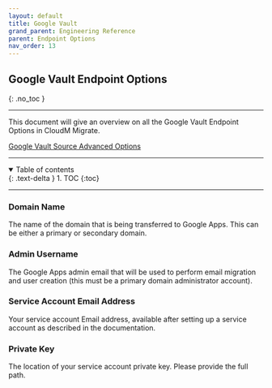 ```yaml
---
layout: default
title: Google Vault
grand_parent: Engineering Reference
parent: Endpoint Options
nav_order: 13
---
```


## Google Vault Endpoint Options
{: .no_toc }

---
This document will give an overview on all the Google Vault Endpoint Options in CloudM Migrate. 

<a href="https://cloudm-migrate.github.io/documentation/Engineering-Reference/GoogleVaultSourceAO.html">Google Vault Source Advanced Options</a>
         
---
<a name="top"></a>
<details open markdown="block">
  <summary>
    Table of contents
  </summary>
  {: .text-delta }
1. TOC
{:toc}
</details>

---
### Domain Name

The name of the domain that is being transferred to Google Apps. This can be either a primary or secondary domain.

### Admin Username

The Google Apps admin email that will be used to perform email migration and user creation (this must be a primary domain administrator account).

### Service Account Email Address

Your service account Email address, available after setting up a service account as described in the documentation.

### Private Key

The location of your service account private key. Please provide the full path.

